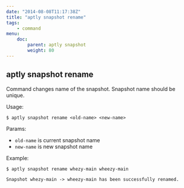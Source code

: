 ```yaml
---
date: "2014-08-08T11:17:38Z"
title: "aptly snapshot rename"
tags:
    - command
menu:
    doc:
        parent: aptly snapshot
        weight: 80
---
```


aptly snapshot rename
---------------------

Command changes name of the snapshot. Snapshot name should be unique.

Usage:

    $ aptly snapshot rename <old-name> <new-name>

Params:

-   `old-name` is current snapshot name
-   `new-name` is new snapshot name

Example:

    $ aptly snapshot rename whezy-main wheezy-main

    Snapshot whezy-main -> wheezy-main has been successfully renamed.

 